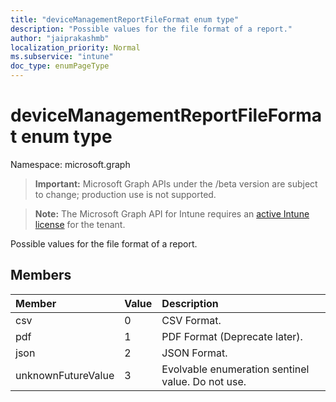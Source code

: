 ```yaml
---
title: "deviceManagementReportFileFormat enum type"
description: "Possible values for the file format of a report."
author: "jaiprakashmb"
localization_priority: Normal
ms.subservice: "intune"
doc_type: enumPageType
---
```


# deviceManagementReportFileFormat enum type

Namespace: microsoft.graph

> **Important:** Microsoft Graph APIs under the /beta version are subject to change; production use is not supported.

> **Note:** The Microsoft Graph API for Intune requires an [active Intune license](https://go.microsoft.com/fwlink/?linkid=839381) for the tenant.

Possible values for the file format of a report.

## Members
|Member|Value|Description|
|:---|:---|:---|
|csv|0|CSV Format.|
|pdf|1|PDF Format (Deprecate later).|
|json|2|JSON Format.|
|unknownFutureValue|3|Evolvable enumeration sentinel value. Do not use.|
